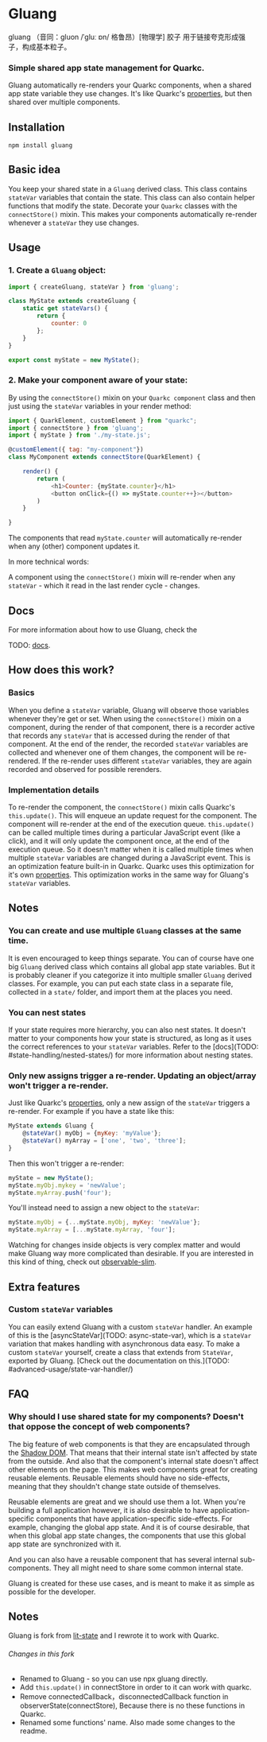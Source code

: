 # Gluang

gluang （音同：gluon /ˈɡluː ɒn/ 格鲁昂）[物理学] 胶子
用于链接夸克形成强子，构成基本粒子。

### Simple shared app state management for Quarkc.

Gluang automatically re-renders your Quarkc components, when a shared app
state variable they use changes. It's like Quarkc's
[properties](https://quarkc.hellobike.com/#/zh-CN/docs/reactive), but
then shared over multiple components.


## Installation

```
npm install gluang
```


## Basic idea

You keep your shared state in a `Gluang` derived class. This class contains
`stateVar` variables that contain the state. This class can also contain helper
functions that modify the state. Decorate your `Quarkc` classes with the
`connectStore()` mixin. This makes your components automatically re-render
whenever a `stateVar` they use changes.


## Usage

### 1. Create a `Gluang` object:

```javascript
import { createGluang, stateVar } from 'gluang';

class MyState extends createGluang {
    static get stateVars() {
        return {
            counter: 0
        };
    }
}

export const myState = new MyState();
```

### 2. Make your component aware of your state:

By using the `connectStore()` mixin on your `Quarkc component` class and then just
using the `stateVar` variables in your render method:

```javascript
import { QuarkElement, customElement } from "quarkc";
import { connectStore } from 'gluang';
import { myState } from './my-state.js';

@customElement({ tag: "my-component"})
class MyComponent extends connectStore(QuarkElement) {

    render() {
        return (
            <h1>Counter: {myState.counter}</h1>
            <button onClick={() => myState.counter++}></button>
        )
    }

}
```

The components that read `myState.counter` will automatically re-render when
any (other) component updates it.

In more technical words:

A component using the `connectStore()` mixin will re-render when any
`stateVar` - which it read in the last render cycle - changes.


## Docs

For more information about how to use Gluang, check the

TODO: [docs](https://TODO).


## How does this work?


### Basics

When you define a `stateVar` variable, Gluang will observe those variables
whenever they're get or set. When using the `connectStore()` mixin on a
component, during the render of that component, there is a recorder active that
records any `stateVar` that is accessed during the render of that component. At
the end of the render, the recorded `stateVar` variables are collected and
whenever one of them changes, the component will be re-rendered. If the
re-render uses different `stateVar` variables, they are again recorded and
observed for possible rerenders.


### Implementation details

To re-render the component, the `connectStore()` mixin calls Quarkc's
`this.update()`. This will enqueue an update request for the component. The
component will re-render at the end of the execution queue.
`this.update()` can be called multiple times during a particular
JavaScript event (like a click), and it will only update the component once, at
the end of the execution queue. So it doesn't matter when it is called multiple
times when multiple `stateVar` variables are changed during a JavaScript event.
This is an optimization feature built-in in Quarkc. Quarkc uses this
optimization for it's own
[properties](https://quarkc.hellobike.com/#/zh-CN/docs/reactive). This
optimization works in the same way for Gluang's `stateVar` variables.


## Notes

### You can create and use multiple `Gluang` classes at the same time.

It is even encouraged to keep things separate. You can of course have one big
`Gluang` derived class which contains all global app state variables. But it
is probably cleaner if you categorize it into multiple smaller `Gluang`
derived classes. For example, you can put each state class in a separate file,
collected in a `state/` folder, and import them at the places you need.


### You can nest states

If your state requires more hierarchy, you can also nest states. It doesn't
matter to your components how your state is structured, as long as it uses the
correct references to your `stateVar` variables. Refer to the
[docs](TODO: #state-handling/nested-states/)
for more information about nesting states.


### Only new assigns trigger a re-render. Updating an object/array won't trigger a re-render.

Just like Quarkc's
[properties](https://quarkc.hellobike.com/#/zh-CN/docs/reactive), only a
new assign of the `stateVar` triggers a re-render. For example if you have a
state like this:

```javascript
MyState extends Gluang {
    @stateVar() myObj = {myKey: 'myValue'};
    @stateVar() myArray = ['one', 'two', 'three'];
}
```

Then this won't trigger a re-render:

```javascript
myState = new MyState();
myState.myObj.mykey = 'newValue';
myState.myArray.push('four');
```

You'll instead need to assign a new object to the `stateVar`:

```javascript
myState.myObj = {...myState.myObj, myKey: 'newValue'};
myState.myArray = [...myState.myArray, 'four'];
```

Watching for changes inside objects is very complex matter and would make
Gluang way more complicated than desirable. If you are interested in this
kind of thing, check out
[observable-slim](https://github.com/ElliotNB/observable-slim).


## Extra features

### Custom `stateVar` variables

You can easily extend Gluang with a custom `stateVar` handler. An example of
this is the [asyncStateVar](TODO: async-state-var),
which is a `stateVar` variation that makes handling with asynchronous data
easy. To make a custom `stateVar` yourself, create a class that extends from
`StateVar`, exported by Gluang.
[Check out the documentation on this.](TODO: #advanced-usage/state-var-handler/)


## FAQ


### Why should I use shared state for my components? Doesn't that oppose the concept of web components?

The big feature of web components is that they are encapsulated through the
[Shadow DOM](https://developer.mozilla.org/en-US/docs/Web/Web_Components/Using_shadow_DOM).
That means that their internal state isn't affected by state from the outside.
And also that the component's internal state doesn't affect other elements on
the page. This makes web components great for creating reusable elements.
Reusable elements should have no side-effects, meaning that they shouldn't
change state outside of themselves.

Reusable elements are great and we should use them a lot. When you're building
a full application however, it is also desirable to have application-specific
components that have application-specific side-effects. For example, changing
the global app state. And it is of course desirable, that when this global app
state changes, the components that use this global app state are synchronized
with it.

And you can also have a reusable component that has several internal
sub-components. They all might need to share some common internal state.

Gluang is created for these use cases, and is meant to make it as simple as
possible for the developer.


## Notes

Gluang is fork from [lit-state](https://github.com/gitaarik/lit-state) and I rewrote it to work with Quarkc.

###### Changes in this fork
- Renamed to Gluang - so you can use npx gluang directly.
- Add `this.update()` in connectStore in order to it can work with quarkc.
- Remove connectedCallback，disconnectedCallback function in observerState(connectStore),
Because there is no these functions in Quarkc.
- Renamed some functions' name. Also made some changes to the readme.
